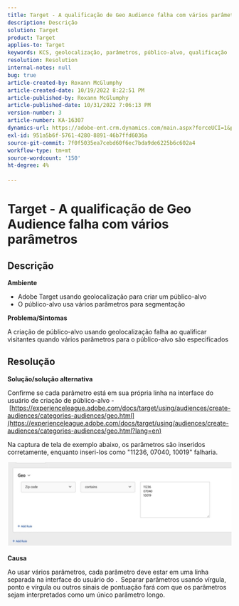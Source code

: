 ```yaml
---
title: Target - A qualificação de Geo Audience falha com vários parâmetros
description: Descrição
solution: Target
product: Target
applies-to: Target
keywords: KCS, geolocalização, parâmetros, público-alvo, qualificação
resolution: Resolution
internal-notes: null
bug: true
article-created-by: Roxann McGlumphy
article-created-date: 10/19/2022 8:22:51 PM
article-published-by: Roxann McGlumphy
article-published-date: 10/31/2022 7:06:13 PM
version-number: 3
article-number: KA-16307
dynamics-url: https://adobe-ent.crm.dynamics.com/main.aspx?forceUCI=1&pagetype=entityrecord&etn=knowledgearticle&id=1c1274c8-eb4f-ed11-bba2-00224808679b
exl-id: 951a5b6f-5761-4280-8891-46b7ffd6036a
source-git-commit: 7f0f5035ea7cebd60f6ec7bda9de6225b6c602a4
workflow-type: tm+mt
source-wordcount: '150'
ht-degree: 4%

---
```


# Target - A qualificação de Geo Audience falha com vários parâmetros

## Descrição


<b>Ambiente</b>

- Adobe Target usando geolocalização para criar um público-alvo
- O público-alvo usa vários parâmetros para segmentação


<b>Problema/Sintomas</b>

A criação de público-alvo usando geolocalização falha ao qualificar visitantes quando vários parâmetros para o público-alvo são especificados




## Resolução


<b>Solução/solução alternativa</b>

Confirme se cada parâmetro está em sua própria linha na interface do usuário de criação de público-alvo - [https://experienceleague.adobe.com/docs/target/using/audiences/create-audiences/categories-audiences/geo.html](https://experienceleague.adobe.com/docs/target/using/audiences/create-audiences/categories-audiences/geo.html?lang=en)

Na captura de tela de exemplo abaixo, os parâmetros são inseridos corretamente, enquanto inseri-los como &quot;11236, 07040, 10019&quot; falharia.

![](assets/e6a271f9-4e59-ed11-9561-6045bd006e5a.png)

<b>Causa</b>

Ao usar vários parâmetros, cada parâmetro deve estar em uma linha separada na interface do usuário do .  Separar parâmetros usando vírgula, ponto e vírgula ou outros sinais de pontuação fará com que os parâmetros sejam interpretados como um único parâmetro longo.
